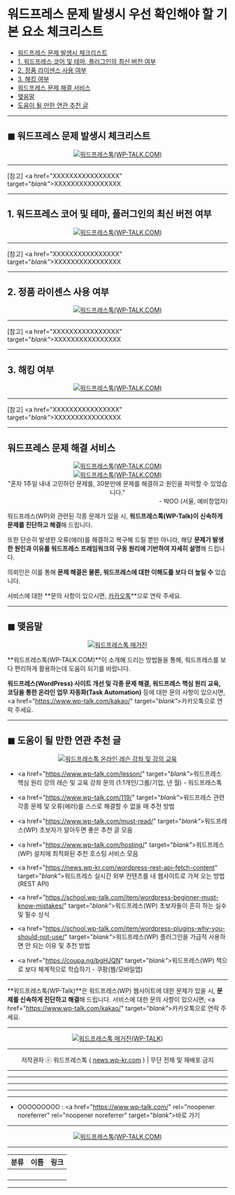 # 워드프레스 문제 발생시 우선 확인해야 할 기본 요소 체크리스트

<!-- ---
title: "워드프레스 문제 발생시 우선 확인해야 할 기본 요소 체크리스트 - 워드프레스톡"
description: 워드프레스 사이트 운영시 오류가 발생했을 경우, 가장 먼저 확인해야 할 점들을 소개해 드립니다.
cover_img: https://hellotblog.files.wordpress.com/2019/06/sample-bg-01-800.jpg
feature_img: https://hellotblog.files.wordpress.com/2019/06/sample-bg-01-800.jpg
categories: 꿀팁
tags: 꿀팁
--- -->

- [워드프레스 문제 발생시 체크리스트](#index-00)
- [1. 워드프레스 코어 및 테마, 플러그인의 최신 버전 여부](#index-01)
- [2. 정품 라이센스 사용 여부](#index-02)
- [3. 해킹 여부](#index-03)
- [워드프레스 문제 해결 서비스](#index-04)
- [맺음말](#index-epilogue)
- [도움이 될 만한 연관 추천 글](#recommendation)

***

<!-- <a name="index-00"></a> -->

## ◼︎ 워드프레스 문제 발생시 체크리스트

<center><a href="https://www.wp-talk.com/kakao/" target="_blank"_><img src="https://hellotblog.files.wordpress.com/2018/12/wptalk-error.png" style="max-width:100%;" alt="워드프레스톡(WP-TALK.COM)"></a></center>

***

[참고] <a href="XXXXXXXXXXXXXXXX" target="_blank"_>XXXXXXXXXXXXXXXX</a>

***

<!-- <a name="index-01"></a> -->

## 1. 워드프레스 코어 및 테마, 플러그인의 최신 버전 여부

<center><a href="https://www.wp-talk.com/kakao/" target="_blank"_><img src="https://hellotblog.files.wordpress.com/2018/12/wptalk-wp-plugins.png" style="max-width:100%;" alt="워드프레스톡(WP-TALK.COM)"></a></center>



***

[참고] <a href="XXXXXXXXXXXXXXXX" target="_blank"_>XXXXXXXXXXXXXXXX</a>

***

<!-- <a name="index-02"></a> -->

## 2. 정품 라이센스 사용 여부

<center><a href="https://www.wp-talk.com/kakao/" target="_blank"_><img src="https://hellotblog.files.wordpress.com/2019/04/wptalk-wordpress-logo-03-800.png" style="max-width:100%;" alt="워드프레스톡(WP-TALK.COM)"></a></center>



***

[참고] <a href="XXXXXXXXXXXXXXXX" target="_blank"_>XXXXXXXXXXXXXXXX</a>

***

<!-- <a name="index-03"></a> -->

## 3. 해킹 여부

<center><a href="https://www.wp-talk.com/kakao/" target="_blank"_><img src="https://hellotblog.files.wordpress.com/2019/09/wptalk-wordpress-error-image-800x470.png" style="max-width:100%;" alt="워드프레스톡(WP-TALK.COM)"></a></center>



***

[참고] <a href="XXXXXXXXXXXXXXXX" target="_blank"_>XXXXXXXXXXXXXXXX</a>

***

<!-- <a name="index-04"></a> -->

## 워드프레스 문제 해결 서비스

<center><a href="https://www.wp-talk.com/kakao/" target="_blank"_><img src="https://hellotblog.files.wordpress.com/2019/08/wptalk-logo-03-120x120.png" style="max-width:100%;" alt="워드프레스톡(WP-TALK.COM)"></a></center>

<div class="focus-zone">

  <center>
    <a href="https://www.wp-talk.com/kakao/" target="_blank"_><img src="https://hellotblog.files.wordpress.com/2019/03/kmong-logo-girl-round-02-120x120.png" style="max-width:100%;" alt="워드프레스톡(WP-TALK.COM)"></a>
  </center>

  <center>
    "혼자 1주일 내내 고민하던 문제를, 30분만에 문제를 해결하고 원인을 파악할 수 있었습니다."
  </center>

  <div style="text-align: right;">- 박OO (서울, 예비창업자)</div>

</div>

워드프레스(WP)와 관련된 각종 문제가 있을 시, **워드프레스톡(WP-Talk)이 신속하게 문제를 진단하고 해결**해 드립니다.

또한 단순히 발생한 오류(에러)를 해결하고 복구해 드릴 뿐만 아니라, 해당 **문제가 발생한 원인과 이유를 워드프레스 프레임워크의 구동 원리에 기반하여 자세히 설명**해 드립니다.

의뢰인은 이를 통해 **문제 해결은 물론, 워드프레스에 대한 이해도를 보다 더 높일 수** 있습니다.

서비스에 대한 **문의 사항이 있으시면, <a href="https://www.wp-talk.com/kakao/" target="_blank">카카오톡</a>**으로 연락 주세요.

***

<!-- <a name="index-epilogue"></a> -->

## ◼︎ 맺음말

<center><a href="https://www.wp-talk.com/kakao/" rel="noopener noreferrer" target="_blank"_><img src="https://hellotblog.files.wordpress.com/2019/08/wptalk-cover-default-01-800x460.png" style="max-width:100%;" alt="워드프레스톡 매거진"></a></center>

**워드프레스톡(WP-TALK.COM)**이 소개해 드리는 방법들을 통해, 워드프레스를 보다 편리하게 활용하는데 도움이 되기를 바랍니다.

**워드프레스(WordPress) 사이트 개선 및 각종 문제 해결, 워드프레스 핵심 원리 교육, 코딩을 통한 온라인 업무 자동화(Task Automation)** 등에 대한 문의 사항이 있으시면, <a href="https://www.wp-talk.com/kakao/" target="_blank"_>카카오톡</a>으로 연락 주세요.

***

<!-- <a name="recommendation"></a> -->

## ◼︎ 도움이 될 만한 연관 추천 글

<center><a href="https://www.wp-talk.com/lesson/" target="_blank"_><img src="https://hellotblog.files.wordpress.com/2019/03/classroom-online-wptalk-00-800x500.png" style="max-width:100%;" alt="워드프레스톡 온라인 레슨 강좌 및 강의 교육"></a></center>

- <a href="https://www.wp-talk.com/lesson/" target="_blank"_>워드프레스 핵심 원리 강의 레슨 및 교육 강좌 문의 (1:1개인/그룹/기업, <span class="post-year"></span>년 <span class="post-month"></span>월) - 워드프레스톡</a>

- <a href="https://www.wp-talk.com/119/" target="_blank"_>워드프레스 관련 각종 문제 및 오류(에러)를 스스로 해결할 수 없을 때 추천 방법</a>

- <a href="https://www.wp-talk.com/must-read/" target="_blank"_>워드프레스(WP) 초보자가 알아두면 좋은 추천 글 모음</a>

- <a href="https://www.wp-talk.com/hosting/" target="_blank"_>워드프레스(WP) 설치에 최적화된 추천 호스팅 서비스 모음</a>

- <a href="https://news.wp-kr.com/wordpress-rest-api-fetch-content" target="_blank"_>워드프레스 실시간 외부 컨텐츠를 내 웹사이트로 가져 오는 방법 (REST API)</a>

- <a href="https://school.wp-talk.com/item/wordpress-beginner-must-know-mistakes/" target="_blank"_>워드프레스(WP) 초보자들이 흔히 하는 실수 및 필수 상식</a>

- <a href="https://school.wp-talk.com/item/wordpress-plugins-why-you-should-not-use/" target="_blank"_>워드프레스(WP) 플러그인을 가급적 사용하면 안 되는 이유 및 추천 방법</a>

- <a href="https://coupa.ng/bgHJQN" target="_blank"_>워드프레스(WP) 책으로 보다 체계적으로 학습하기 - 쿠팡(웹/모바일앱)</a>

***
**워드프레스톡(WP-Talk)**은 워드프레스(WP) 웹사이트에 대한 문제가 있을 시, **문제를 신속하게 진단하고 해결**해 드립니다. 서비스에 대한 문의 사항이 있으시면, <a href="https://www.wp-talk.com/kakao/" target="_blank"_>카카오톡</a>으로 연락 주세요.

***
<center><a href="https://www.wp-talk.com/kakao/" target="_blank"_><img src="https://hellotblog.files.wordpress.com/2019/08/wptalk-logo-03-120x120.png" style="max-width:100%;" alt="워드프레스톡 매거진(WP-TALK)"></a></center>

***
<center>저작권자 ⓒ 워드프레스톡 ( <a href="https://www.wp-talk.com/kakao/" target="_blank"_>news.wp-kr.com</a> ) | 무단 전재 및 재배포 금지</center>

***
***
***
***
<!-- Google Adsense (MKTTALK : Middle) -->
<!-- <ins class="adsbygoogle"
     style="display:block"
     data-ad-client="ca-pub-8106408173466568"
     data-ad-slot="8421395558"
     data-ad-format="auto"
     data-full-width-responsive="false"></ins>
<script>
(adsbygoogle = window.adsbygoogle || []).push({});
</script> -->

***
- OOOOOOOOO : <a href="https://www.wp-talk.com/" rel="noopener noreferrer" rel="noopener noreferrer" target="_blank"_>바로 가기</a>

***
<center><a href="https://www.wp-talk.com/kakao/" target="_blank"_><img src="https://hellotblog.files.wordpress.com/2019/08/wptalk-logo-03-120x120.png" style="max-width:100%;" alt="워드프레스톡(WP-TALK.COM)"></a></center>

***
|분류|이름|링크|
|:-:|:-:|:-:|
||||
||||
||||
||||

***
